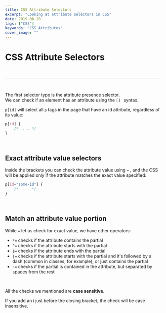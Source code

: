 ```yaml
---
title: CSS Attribute Selectors 
excerpt: "Looking at attribute selectors in CSS"
date: 2019-08-20
tags: ["CSS"]
keywords: "CSS Attributes"
cover_image: ""
---
```


# CSS Attribute	Selectors
<br>
<hr>
<br>

The	first selector type	is the attribute presence selector.  
We can check if an element has an attribute	using the `[] ` syntax.  
  
`p[id]` will select	all `p`	tags in	the	page that have an id attribute,	regardless of its value:
```css
p[id] {
    /*	...	*/ 
}
```
<br>

## Exact attribute value selectors
Inside the brackets	you	can	check the attribute	value using	 `=` , and the CSS will	be applied only if	the	attribute matches the exact	value specified:
```css
p[id="some-id"] {		
    /*	...	*/ 
}
```
<br>

## Match an	attribute value	portion
While `=` let us check for exact value,	we have	other operators:  

* `*=` checks if the attribute contains	the	partial	
* `^=` checks if the attribute starts with the	partial	
* `$=` checks if the attribute ends	with the partial	
* `|=` checks if the attribute starts with the partial and it's	followed by	a dash (common in classes, for example), or just contains	the	partial
* `~=` checks if the partial is	contained in the attribute,	but	separated by spaces	from the rest  
<br>
  
All	the	checks we mentioned are **case	sensitive**.  
  
If you add an i	just before	the	closing	bracket, the check will	be case	insensitive.